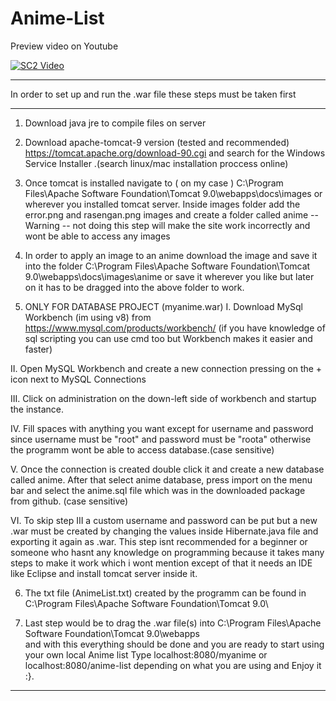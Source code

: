 # Anime-List


Preview video on Youtube


[![SC2 Video](https://img.youtube.com/vi/FkGeAxukg5I/0.jpg)](http://www.youtube.com/watch?v=FkGeAxukg5I)



***************************************************************************
In order to set up and run the .war file these steps must be taken first
***************************************************************************

1. Download java jre to compile files on server

2. Download apache-tomcat-9 version (tested and recommended) https://tomcat.apache.org/download-90.cgi
   and search for the Windows Service Installer .(search linux/mac installation proccess online)

3. Once tomcat is installed navigate to ( on my case )
   C:\Program Files\Apache Software Foundation\Tomcat 9.0\webapps\docs\images  or wherever you installed
   tomcat server. Inside images folder add the error.png and rasengan.png images and create a folder called anime
   -- Warning --
   not doing this step will make the site work incorrectly and wont be able to access any images

4. In order to apply an image to an anime download the image and save it into the folder
   C:\Program Files\Apache Software Foundation\Tomcat 9.0\webapps\docs\images\anime
   or save it wherever you like but later on it has to be dragged into the above folder to work.

5. ONLY FOR DATABASE PROJECT (myanime.war)
  I. Download MySql Workbench (im using v8) from https://www.mysql.com/products/workbench/ 
   (if you have knowledge of sql scripting you can use cmd too but Workbench makes it easier and faster)
  
  II. Open MySQL Workbench and create a new connection pressing on the + icon next to MySQL Connections
  
  III.  Click on administration on the down-left side of workbench and startup the instance.
  
  IV. Fill spaces with anything you want except for username and password since username must be "root"
       and password must be "roota" otherwise the programm wont be able to access database.(case sensitive)
  
   V. Once the connection is created double click it and create a new database called anime. 
      After that select anime database, press import on the menu bar and select the anime.sql file
      which was in the downloaded package from github. (case sensitive)
  
  VI. To skip step III a custom username and password can be put but a new .war must be created by 
      changing the values inside Hibernate.java file and exporting it again as .war. This step
      isnt recommended for a beginner or someone who hasnt any knowledge on programming because it 
      takes many steps to make it work which i wont mention except of that it needs an IDE like Eclipse
      and install tomcat server inside it.
  
6. The txt file (AnimeList.txt) created by the programm can be found in 
   C:\Program Files\Apache Software Foundation\Tomcat 9.0\ 

7. Last step would be to drag the .war file(s) into 
   C:\Program Files\Apache Software Foundation\Tomcat 9.0\webapps\
   and with this everything should be done and you are ready to start using your own local Anime list
   Type localhost:8080/myanime 	or  localhost:8080/anime-list depending on what you are using and 
   Enjoy it :}.
   
***************************************************************************************************************
